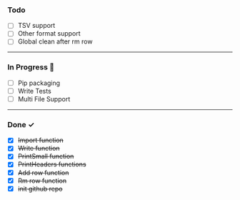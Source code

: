 ### Todo

- [ ] TSV support
- [ ] Other format support
- [ ] Global clean after rm row

<hr>

### In Progress 🚧

- [ ] Pip packaging
- [ ] Write Tests
- [ ] Multi File Support

<hr>

### Done ✓

- [x] ~~Import function~~
- [x] ~~Write function~~
- [x] ~~PrintSmall function~~
- [x] ~~PrintHeaders functions~~
- [x] ~~Add row function~~
- [x] ~~Rm row function~~
- [x] ~~init github repo~~
